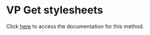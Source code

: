 <!---->
# VP Get stylesheets

Click [here](https://developer.4d.com/docs/ViewPro/method-list#vp-get-stylesheets) to access the documentation for this method.

